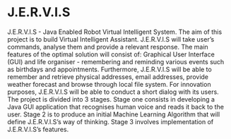 # J.E.R.V.I.S
J.E.R.V.I.S - Java Enabled Robot Virtual Intelligent System. The aim of this project is to build Virtual Intelligent Assistant. J.E.R.V.I.S will take user’s commands, analyse them and provide a relevant response. The main features of the optimal solution will consist of: Graphical User Interface (GUI) and life organiser - remembering and reminding various events such as birthdays and appointments. Furthermore, J.E.R.V.I.S will be able to remember and retrieve physical addresses, email addresses, provide weather forecast and browse through local file system. 
For innovation purposes, J.E.R.V.I.S will be able to conduct a short dialog with its users. The project is divided into 3 stages. Stage one consists in developing a Java GUI application that recognises human voice and reads it back to the user. Stage 2 is to produce an initial Machine Learning Algorithm that will define J.E.R.V.I.S’s way of thinking. Stage 3 involves implementation of J.E.R.V.I.S’s features. 
